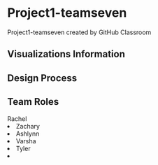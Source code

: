 # Project1-teamseven
Project1-teamseven created by GitHub Classroom

<h2> Visualizations Information </h2>



<h2> Design Process </h2>



<h2> Team Roles </h2>
Rachel
<li> Zachary </li>
<li> Ashlynn </li>
<li> Varsha </li>
<li> Tyler <li>
